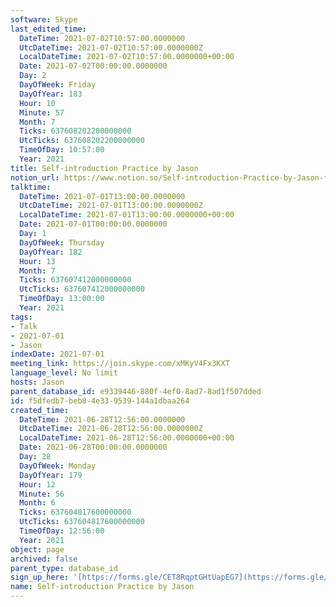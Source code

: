 ```yaml
---
software: Skype
last_edited_time:
  DateTime: 2021-07-02T10:57:00.0000000
  UtcDateTime: 2021-07-02T10:57:00.0000000Z
  LocalDateTime: 2021-07-02T10:57:00.0000000+00:00
  Date: 2021-07-02T00:00:00.0000000
  Day: 2
  DayOfWeek: Friday
  DayOfYear: 183
  Hour: 10
  Minute: 57
  Month: 7
  Ticks: 637608202200000000
  UtcTicks: 637608202200000000
  TimeOfDay: 10:57:00
  Year: 2021
title: Self-introduction Practice by Jason
notion_url: https://www.notion.so/Self-introduction-Practice-by-Jason-f5dfedb7beb84e339539144a1dbaa264
talktime:
  DateTime: 2021-07-01T13:00:00.0000000
  UtcDateTime: 2021-07-01T13:00:00.0000000Z
  LocalDateTime: 2021-07-01T13:00:00.0000000+00:00
  Date: 2021-07-01T00:00:00.0000000
  Day: 1
  DayOfWeek: Thursday
  DayOfYear: 182
  Hour: 13
  Month: 7
  Ticks: 637607412000000000
  UtcTicks: 637607412000000000
  TimeOfDay: 13:00:00
  Year: 2021
tags:
- Talk
- 2021-07-01
- Jason
indexDate: 2021-07-01
meeting_link: https://join.skype.com/xMKyV4Fx3KXT
language_level: No limit
hosts: Jason
parent_database_id: e9339446-880f-4ef0-8ad7-8ad1f507dded
id: f5dfedb7-beb8-4e33-9539-144a1dbaa264
created_time:
  DateTime: 2021-06-28T12:56:00.0000000
  UtcDateTime: 2021-06-28T12:56:00.0000000Z
  LocalDateTime: 2021-06-28T12:56:00.0000000+00:00
  Date: 2021-06-28T00:00:00.0000000
  Day: 28
  DayOfWeek: Monday
  DayOfYear: 179
  Hour: 12
  Minute: 56
  Month: 6
  Ticks: 637604817600000000
  UtcTicks: 637604817600000000
  TimeOfDay: 12:56:00
  Year: 2021
object: page
archived: false
parent_type: database_id
sign_up_here: '[https://forms.gle/CET8RqptGHtUapEG7](https://forms.gle/CET8RqptGHtUapEG7)'
name: Self-introduction Practice by Jason
---
```







